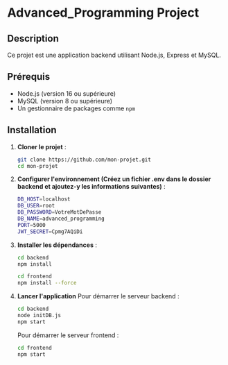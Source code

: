 # Advanced_Programming Project

## Description
Ce projet est une application backend utilisant Node.js, Express et MySQL.

## Prérequis
- Node.js (version 16 ou supérieure)
- MySQL (version 8 ou supérieure)
- Un gestionnaire de packages comme `npm`

## Installation

1. **Cloner le projet** :
   ```bash
   git clone https://github.com/mon-projet.git
   cd mon-projet
   ```

2. **Configurer l'environnement (Créez un fichier .env dans le dossier backend et ajoutez-y les informations suivantes)** :
    ```bash
    DB_HOST=localhost
    DB_USER=root
    DB_PASSWORD=VotreMotDePasse
    DB_NAME=advanced_programming
    PORT=5000
    JWT_SECRET=Cpmg7AQiDi
    ```

3. **Installer les dépendances** :

   ```bash
   cd backend
   npm install
   ```

   ```bash
   cd frontend
   npm install --force
   ```

4. **Lancer l'application**
    Pour démarrer le serveur backend :

    ```bash
    cd backend
    node initDB.js
    npm start
    ```


    Pour démarrer le serveur frontend :

    ```bash
    cd frontend
    npm start
    ```

